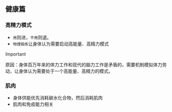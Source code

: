 ## 健康篇

### 高精力模式

- `用`则进，`不用`则退。
- `物理锻炼`让身体认为需要启动高能量、高精力模式

> [!IMPORTANT]
> 原因：身体百万年来的体力工作和现代的脑力工作是矛盾的，需要机制模拟体力劳动，让身体认为需要处于一个高能量、高精力的模式。

### 肌肉

- 身体供能优先消耗碳水化合物，然后消耗肌肉
- 肌肉和免疫能力相关
